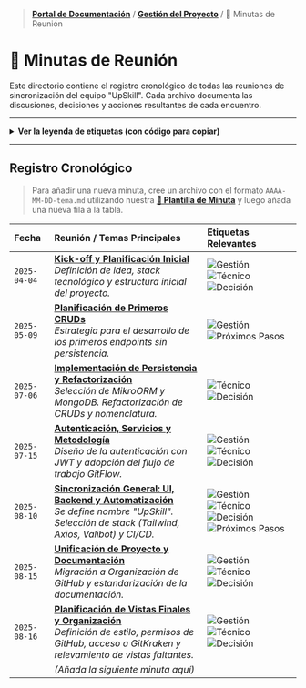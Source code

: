 > **[Portal de Documentación](../../README.md)** / **[Gestión del Proyecto](../README.md)** / 📝 Minutas de Reunión

# 📝 Minutas de Reunión

Este directorio contiene el registro cronológico de todas las reuniones de sincronización del equipo "UpSkill". Cada archivo documenta las discusiones, decisiones y acciones resultantes de cada encuentro.

---

<details>
  <summary><strong>Ver la leyenda de etiquetas (con código para copiar)</strong></summary>
  <br>
  <blockquote>
    Utiliza la columna "Código" para copiar y pegar rápidamente las etiquetas en la tabla de minutas.
  </blockquote>

| Etiqueta                                                                                  | Significado                                                 | Código para Copiar                                                                          |
| :---------------------------------------------------------------------------------------- | :---------------------------------------------------------- | :------------------------------------------------------------------------------------------ |
| ![Decisión](https://img.shields.io/badge/DECISIÓN-28a745?style=for-the-badge)             | Se ha tomado una decisión final y vinculante sobre un tema. | `![Decisión](https://img.shields.io/badge/DECISIÓN-28a745?style=for-the-badge)`             |
| ![Técnico](https://img.shields.io/badge/TÉCNICO-007bff?style=for-the-badge)               | Discusión sobre arquitectura, código, API, etc.             | `![Técnico](https://img.shields.io/badge/TÉCNICO-007bff?style=for-the-badge)`               |
| ![Gestión](https://img.shields.io/badge/GESTIÓN-fd7e14?style=for-the-badge)               | Discusión sobre el proceso, plazos, tareas o tablero.       | `![Gestión](https://img.shields.io/badge/GESTIÓN-fd7e14?style=for-the-badge)`               |
| ![Bloqueo](https://img.shields.io/badge/BLOQUEO-dc3545?style=for-the-badge)               | Un impedimento o problema que está frenando el progreso.    | `![Bloqueo](https://img.shields.io/badge/BLOQUEO-dc3545?style=for-the-badge)`               |
| ![Próximos Pasos](https://img.shields.io/badge/PRÓXIMOS_PASOS-6f42c1?style=for-the-badge) | Define una acción o tarea concreta que se debe realizar.    | `![Próximos Pasos](https://img.shields.io/badge/PRÓXIMOS_PASOS-6f42c1?style=for-the-badge)` |
| ![Duda](https://img.shields.io/badge/DUDA-ffc107?style=for-the-badge)                     | Un tema que requiere investigación o no tiene respuesta.    | `![Duda](https://img.shields.io/badge/DUDA-ffc107?style=for-the-badge)`                     |

</details>

---

## Registro Cronológico

> Para añadir una nueva minuta, cree un archivo con el formato `AAAA-MM-DD-tema.md` utilizando nuestra **[📄 Plantilla de Minuta](./plantilla-minuta.md)** y luego añada una nueva fila a la tabla.

| Fecha        | Reunión / Temas Principales                                                                                                                                                                                     | Etiquetas Relevantes                                                                                                                                                                                                                                                                                                            |
| :----------- | :-------------------------------------------------------------------------------------------------------------------------------------------------------------------------------------------------------------- | :------------------------------------------------------------------------------------------------------------------------------------------------------------------------------------------------------------------------------------------------------------------------------------------------------------------------------ |
| `2025-04-04` | **[Kick-off y Planificación Inicial](./2025-04-04-planificacion-inicial.md)** <br> _Definición de idea, stack tecnológico y estructura inicial del proyecto._                                                   | ![Gestión](https://img.shields.io/badge/GESTIÓN-fd7e14?style=for-the-badge) ![Técnico](https://img.shields.io/badge/TÉCNICO-007bff?style=for-the-badge) ![Decisión](https://img.shields.io/badge/DECISIÓN-28a745?style=for-the-badge)                                                                                           |
| `2025-05-09` | **[Planificación de Primeros CRUDs](./2025-05-09-planificacion-cruds.md)** <br> _Estrategia para el desarrollo de los primeros endpoints sin persistencia._                                                     | ![Gestión](https://img.shields.io/badge/GESTIÓN-fd7e14?style=for-the-badge) ![Próximos Pasos](https://img.shields.io/badge/PRÓXIMOS_PASOS-6f42c1?style=for-the-badge)                                                                                                                                                           |
| `2025-07-06` | **[Implementación de Persistencia y Refactorización](./2025-07-06-implementacion-persistencia.md)** <br> _Selección de MikroORM y MongoDB. Refactorización de CRUDs y nomenclatura._                            | ![Técnico](https://img.shields.io/badge/TÉCNICO-007bff?style=for-the-badge) ![Decisión](https://img.shields.io/badge/DECISIÓN-28a745?style=for-the-badge)                                                                                                                                                                       |
| `2025-07-15` | **[Autenticación, Servicios y Metodología](./2025-07-15-autenticacion-y-metodologia-de-trabajo.md)** <br> _Diseño de la autenticación con JWT y adopción del flujo de trabajo GitFlow._                         | ![Gestión](https://img.shields.io/badge/GESTIÓN-fd7e14?style=for-the-badge) ![Técnico](https://img.shields.io/badge/TÉCNICO-007bff?style=for-the-badge) ![Decisión](https://img.shields.io/badge/DECISIÓN-28a745?style=for-the-badge)                                                                                           |
| `2025-08-10` | **[Sincronización General: UI, Backend y Automatización](./2025-08-10-sincronizacion-general.md)** <br> _Se define nombre "UpSkill". Selección de stack (Tailwind, Axios, Valibot) y CI/CD._                    | ![Gestión](https://img.shields.io/badge/GESTIÓN-fd7e14?style=for-the-badge) ![Técnico](https://img.shields.io/badge/TÉCNICO-007bff?style=for-the-badge) ![Decisión](https://img.shields.io/badge/DECISIÓN-28a745?style=for-the-badge) ![Próximos Pasos](https://img.shields.io/badge/PRÓXIMOS_PASOS-6f42c1?style=for-the-badge) |
| `2025-08-15` | **[Unificación de Proyecto y Documentación](./2025-08-15-unificacion-docs.md)** <br> _Migración a Organización de GitHub y estandarización de la documentación._                                                | ![Gestión](https://img.shields.io/badge/GESTIÓN-fd7e14?style=for-the-badge) ![Técnico](https://img.shields.io/badge/TÉCNICO-007bff?style=for-the-badge) ![Decisión](https://img.shields.io/badge/DECISIÓN-28a745?style=for-the-badge)                                                                                           |
| `2025-08-16` | **[Planificación de Vistas Finales y Organización](./2025-08-16-planificacion-vistas-organizacion.md)** <br> _Definición de estilo, permisos de GitHub, acceso a GitKraken y relevamiento de vistas faltantes._ | ![Gestión](https://img.shields.io/badge/GESTIÓN-fd7e14?style=for-the-badge) ![Técnico](https://img.shields.io/badge/TÉCNICO-007bff?style=for-the-badge) ![Decisión](https://img.shields.io/badge/DECISIÓN-28a745?style=for-the-badge)                                                                                           |
|              | _(Añada la siguiente minuta aquí)_                                                                                                                                                                              |                                                                                                                                                                                                                                                                                                                                 |

